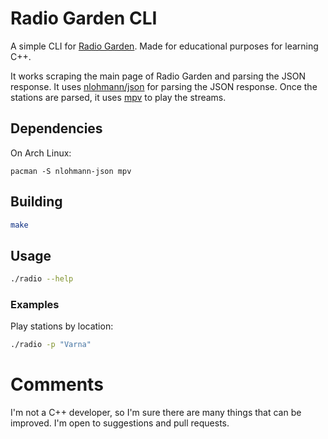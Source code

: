 # Radio Garden CLI

A simple CLI for [Radio Garden](https://radio.garden/). Made for educational purposes for  learning C++.

It works scraping the main page of Radio Garden and parsing the JSON response. It uses [nlohmann/json](https://github.com/nlohmann/json)
for parsing the JSON response. Once the stations are parsed, it uses [mpv](https://mpv.io/) to play the streams.

## Dependencies

On Arch Linux:

```
pacman -S nlohmann-json mpv
```

## Building

```sh
make
```

## Usage

```sh
./radio --help
```

### Examples

Play stations by location:

```sh
./radio -p "Varna"
```

# Comments

I'm not a C++ developer, so I'm sure there are many things that can be improved. I'm open to suggestions and pull requests.

